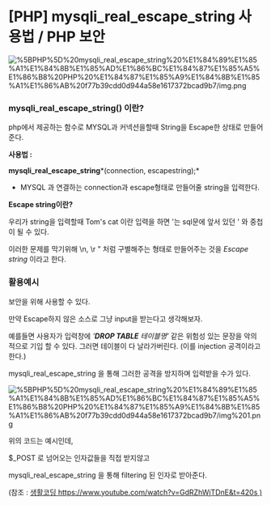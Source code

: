 # [PHP] mysqli_real_escape_string 사용법 / PHP 보안

![%5BPHP%5D%20mysqli_real_escape_string%20%E1%84%89%E1%85%A1%E1%84%8B%E1%85%AD%E1%86%BC%E1%84%87%E1%85%A5%E1%86%B8%20PHP%20%E1%84%87%E1%85%A9%E1%84%8B%E1%85%A1%E1%86%AB%20f77b39cdd0d944a58e1617372bcad9b7/img.png](%5BPHP%5D%20mysqli_real_escape_string%20%E1%84%89%E1%85%A1%E1%84%8B%E1%85%AD%E1%86%BC%E1%84%87%E1%85%A5%E1%86%B8%20PHP%20%E1%84%87%E1%85%A9%E1%84%8B%E1%85%A1%E1%86%AB%20f77b39cdd0d944a58e1617372bcad9b7/img.png)

### **mysqli_real_escape_string() 이란?**

php에서 제공하는 함수로 MYSQL과 커넥션을할때 String을 Escape한 상태로 만들어준다.

**사용법 :**

**mysqli_real_escape_string***(connection, escapestring);*

- MYSQL 과 연결하는 connection과 escape형태로 만들어줄 string을 입력한다.

**Escape string이란?**

우리가 string을 입력할때 Tom's cat 이란 입력을 하면 '는 sql문에 앞서 있던 ' 와 중첩이 될 수 있다.

이러한 문제를 막기위해 \n, \r \" 처럼 구별해주는 형태로 만들어주는 것을 *Escape string* 이라고 한다.

### **활용예시**

보안을 위해 사용할 수 있다.

만약 Escape하지 않은 소스로 그냥 input을 받는다고 생각해보자.

예를들면 사용자가 입력창에 *'**DROP TABLE** 테이블명'* 같은 위험성 있는 문장을 악의적으로 기입 할 수 있다. 그러면 테이블이 다 날라가버린다. (이를 injection 공격이라고 한다.)

mysqli_real_escape_string 을 통해 그러한 공격을 방지하며 입력받을 수가 있다.

![%5BPHP%5D%20mysqli_real_escape_string%20%E1%84%89%E1%85%A1%E1%84%8B%E1%85%AD%E1%86%BC%E1%84%87%E1%85%A5%E1%86%B8%20PHP%20%E1%84%87%E1%85%A9%E1%84%8B%E1%85%A1%E1%86%AB%20f77b39cdd0d944a58e1617372bcad9b7/img%201.png](%5BPHP%5D%20mysqli_real_escape_string%20%E1%84%89%E1%85%A1%E1%84%8B%E1%85%AD%E1%86%BC%E1%84%87%E1%85%A5%E1%86%B8%20PHP%20%E1%84%87%E1%85%A9%E1%84%8B%E1%85%A1%E1%86%AB%20f77b39cdd0d944a58e1617372bcad9b7/img%201.png)

위의 코드는 예시인데,

$_POST 로 넘어오는 인자값들을 직접 받지않고

mysqli_real_escape_string 을 통해 filtering 된 인자로 받아준다.

(참조 : [생활코딩 https://www.youtube.com/watch?v=GdRZhWjTDnE&t=420s )](https://www.youtube.com/watch?v=GdRZhWjTDnE&t=420s)